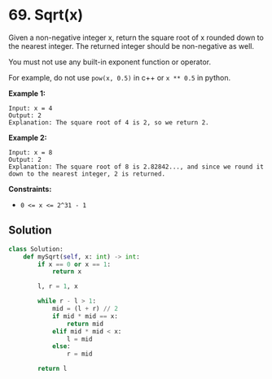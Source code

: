 # 69. Sqrt(x)

Given a non-negative integer x, return the square root of x rounded down to the nearest integer. The returned integer should be non-negative as well.

You must not use any built-in exponent function or operator.

For example, do not use `pow(x, 0.5)` in c++ or `x ** 0.5` in python.

**Example 1:**

```
Input: x = 4
Output: 2
Explanation: The square root of 4 is 2, so we return 2.
```

**Example 2:**

```
Input: x = 8
Output: 2
Explanation: The square root of 8 is 2.82842..., and since we round it down to the nearest integer, 2 is returned.
```

**Constraints:**

- `0 <= x <= 2^31 - 1`


## Solution

```python
class Solution:
    def mySqrt(self, x: int) -> int:
        if x == 0 or x == 1:
            return x

        l, r = 1, x

        while r - l > 1:
            mid = (l + r) // 2
            if mid * mid == x:
                return mid
            elif mid * mid < x:
                l = mid
            else:
                r = mid

        return l
```
